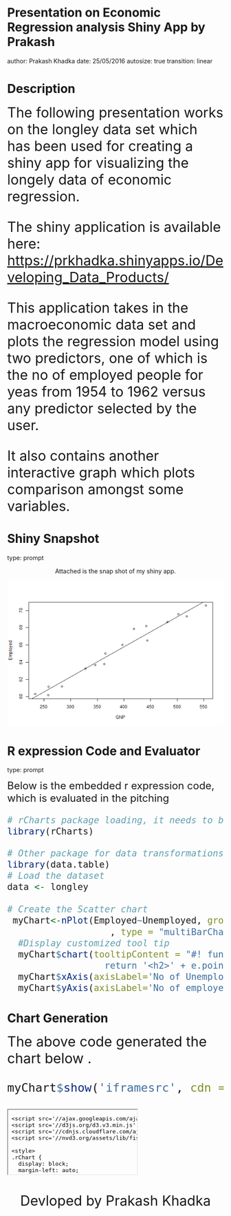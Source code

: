 Presentation on Economic Regression analysis Shiny App by Prakash
========================================================
author: Prakash Khadka
date: 25/05/2016
autosize: true
transition: linear


Description
========================================================


<font size="6">
The following presentation works on the longley data set which has been used for creating a shiny app for visualizing the longely data of economic regression.

The shiny application is available here: <https://prkhadka.shinyapps.io/Developing_Data_Products/>

This application takes in the macroeconomic data set and plots the regression model 
using two predictors, one of which is the no of employed people for yeas from 1954 to 1962 versus any predictor selected by the user.

It also contains another interactive graph which plots comparison amongst some variables.
</font>

Shiny Snapshot
========================================================
type: prompt

<div class="row">
  <div class="col-md-8" align="center">
  <p class="text-primary">Attached is the snap shot of my shiny app.</p>
  <img src="snapshot.png" alt="Regrssion Chart"/>
  
  </div>
  
</div>

R expression Code and Evaluator
========================================================
type: prompt

<font size="5">
Below is the embedded r expression code, which is evaluated in the pitching



```r
# rCharts package loading, it needs to be isolated from other packages
library(rCharts)
```

```r
# Other package for data transformations
library(data.table)
# Load the dataset
data <- longley

# Create the Scatter chart
 myChart<-nPlot(Employed~Unemployed, group ='Employed',data=data
                   , type = "multiBarChart")
  #Display customized tool tip 
  myChart$chart(tooltipContent = "#! function(key, x, y, e){
                  return '<h2>' + e.point.Employed + '</h2>'} !#")
  myChart$xAxis(axisLabel='No of Unemployed people')
  myChart$yAxis(axisLabel='No of employed people')
```
</font>


Chart Generation
========================================================

<font size="6">The above code generated the chart below .


```r
myChart$show('iframesrc', cdn = TRUE) # Display the rchart through r expression evaluation
```

<iframe srcdoc=' &lt;!doctype HTML&gt;
&lt;meta charset = &#039;utf-8&#039;&gt;
&lt;html&gt;
  &lt;head&gt;
    &lt;link rel=&#039;stylesheet&#039; href=&#039;//cdnjs.cloudflare.com/ajax/libs/nvd3/1.1.15-beta/nv.d3.min.css&#039;&gt;
    
    &lt;script src=&#039;//ajax.googleapis.com/ajax/libs/jquery/1.8.2/jquery.min.js&#039; type=&#039;text/javascript&#039;&gt;&lt;/script&gt;
    &lt;script src=&#039;//d3js.org/d3.v3.min.js&#039; type=&#039;text/javascript&#039;&gt;&lt;/script&gt;
    &lt;script src=&#039;//cdnjs.cloudflare.com/ajax/libs/nvd3/1.1.15-beta/nv.d3.min.js&#039; type=&#039;text/javascript&#039;&gt;&lt;/script&gt;
    &lt;script src=&#039;//nvd3.org/assets/lib/fisheye.js&#039; type=&#039;text/javascript&#039;&gt;&lt;/script&gt;
    
    &lt;style&gt;
    .rChart {
      display: block;
      margin-left: auto; 
      margin-right: auto;
      width: 800px;
      height: 400px;
    }  
    &lt;/style&gt;
    
  &lt;/head&gt;
  &lt;body &gt;
    
    &lt;div id = &#039;chart1380214e56dd&#039; class = &#039;rChart nvd3&#039;&gt;&lt;/div&gt;    
    &lt;script type=&#039;text/javascript&#039;&gt;
 $(document).ready(function(){
      drawchart1380214e56dd()
    });
    function drawchart1380214e56dd(){  
      var opts = {
 &quot;dom&quot;: &quot;chart1380214e56dd&quot;,
&quot;width&quot;:    800,
&quot;height&quot;:    400,
&quot;x&quot;: &quot;Unemployed&quot;,
&quot;y&quot;: &quot;Employed&quot;,
&quot;group&quot;: &quot;Employed&quot;,
&quot;type&quot;: &quot;multiBarChart&quot;,
&quot;id&quot;: &quot;chart1380214e56dd&quot; 
},
        data = [
 {
 &quot;GNP.deflator&quot;:             83,
&quot;GNP&quot;:        234.289,
&quot;Unemployed&quot;:          235.6,
&quot;Armed.Forces&quot;:            159,
&quot;Population&quot;:        107.608,
&quot;Year&quot;: 1947,
&quot;Employed&quot;:         60.323 
},
{
 &quot;GNP.deflator&quot;:           88.5,
&quot;GNP&quot;:        259.426,
&quot;Unemployed&quot;:          232.5,
&quot;Armed.Forces&quot;:          145.6,
&quot;Population&quot;:        108.632,
&quot;Year&quot;: 1948,
&quot;Employed&quot;:         61.122 
},
{
 &quot;GNP.deflator&quot;:           88.2,
&quot;GNP&quot;:        258.054,
&quot;Unemployed&quot;:          368.2,
&quot;Armed.Forces&quot;:          161.6,
&quot;Population&quot;:        109.773,
&quot;Year&quot;: 1949,
&quot;Employed&quot;:         60.171 
},
{
 &quot;GNP.deflator&quot;:           89.5,
&quot;GNP&quot;:        284.599,
&quot;Unemployed&quot;:          335.1,
&quot;Armed.Forces&quot;:            165,
&quot;Population&quot;:        110.929,
&quot;Year&quot;: 1950,
&quot;Employed&quot;:         61.187 
},
{
 &quot;GNP.deflator&quot;:           96.2,
&quot;GNP&quot;:        328.975,
&quot;Unemployed&quot;:          209.9,
&quot;Armed.Forces&quot;:          309.9,
&quot;Population&quot;:        112.075,
&quot;Year&quot;: 1951,
&quot;Employed&quot;:         63.221 
},
{
 &quot;GNP.deflator&quot;:           98.1,
&quot;GNP&quot;:        346.999,
&quot;Unemployed&quot;:          193.2,
&quot;Armed.Forces&quot;:          359.4,
&quot;Population&quot;:         113.27,
&quot;Year&quot;: 1952,
&quot;Employed&quot;:         63.639 
},
{
 &quot;GNP.deflator&quot;:             99,
&quot;GNP&quot;:        365.385,
&quot;Unemployed&quot;:            187,
&quot;Armed.Forces&quot;:          354.7,
&quot;Population&quot;:        115.094,
&quot;Year&quot;: 1953,
&quot;Employed&quot;:         64.989 
},
{
 &quot;GNP.deflator&quot;:            100,
&quot;GNP&quot;:        363.112,
&quot;Unemployed&quot;:          357.8,
&quot;Armed.Forces&quot;:            335,
&quot;Population&quot;:        116.219,
&quot;Year&quot;: 1954,
&quot;Employed&quot;:         63.761 
},
{
 &quot;GNP.deflator&quot;:          101.2,
&quot;GNP&quot;:        397.469,
&quot;Unemployed&quot;:          290.4,
&quot;Armed.Forces&quot;:          304.8,
&quot;Population&quot;:        117.388,
&quot;Year&quot;: 1955,
&quot;Employed&quot;:         66.019 
},
{
 &quot;GNP.deflator&quot;:          104.6,
&quot;GNP&quot;:         419.18,
&quot;Unemployed&quot;:          282.2,
&quot;Armed.Forces&quot;:          285.7,
&quot;Population&quot;:        118.734,
&quot;Year&quot;: 1956,
&quot;Employed&quot;:         67.857 
},
{
 &quot;GNP.deflator&quot;:          108.4,
&quot;GNP&quot;:        442.769,
&quot;Unemployed&quot;:          293.6,
&quot;Armed.Forces&quot;:          279.8,
&quot;Population&quot;:        120.445,
&quot;Year&quot;: 1957,
&quot;Employed&quot;:         68.169 
},
{
 &quot;GNP.deflator&quot;:          110.8,
&quot;GNP&quot;:        444.546,
&quot;Unemployed&quot;:          468.1,
&quot;Armed.Forces&quot;:          263.7,
&quot;Population&quot;:         121.95,
&quot;Year&quot;: 1958,
&quot;Employed&quot;:         66.513 
},
{
 &quot;GNP.deflator&quot;:          112.6,
&quot;GNP&quot;:        482.704,
&quot;Unemployed&quot;:          381.3,
&quot;Armed.Forces&quot;:          255.2,
&quot;Population&quot;:        123.366,
&quot;Year&quot;: 1959,
&quot;Employed&quot;:         68.655 
},
{
 &quot;GNP.deflator&quot;:          114.2,
&quot;GNP&quot;:        502.601,
&quot;Unemployed&quot;:          393.1,
&quot;Armed.Forces&quot;:          251.4,
&quot;Population&quot;:        125.368,
&quot;Year&quot;: 1960,
&quot;Employed&quot;:         69.564 
},
{
 &quot;GNP.deflator&quot;:          115.7,
&quot;GNP&quot;:        518.173,
&quot;Unemployed&quot;:          480.6,
&quot;Armed.Forces&quot;:          257.2,
&quot;Population&quot;:        127.852,
&quot;Year&quot;: 1961,
&quot;Employed&quot;:         69.331 
},
{
 &quot;GNP.deflator&quot;:          116.9,
&quot;GNP&quot;:        554.894,
&quot;Unemployed&quot;:          400.7,
&quot;Armed.Forces&quot;:          282.7,
&quot;Population&quot;:        130.081,
&quot;Year&quot;: 1962,
&quot;Employed&quot;:         70.551 
} 
]
  
      if(!(opts.type===&quot;pieChart&quot; || opts.type===&quot;sparklinePlus&quot; || opts.type===&quot;bulletChart&quot;)) {
        var data = d3.nest()
          .key(function(d){
            //return opts.group === undefined ? &#039;main&#039; : d[opts.group]
            //instead of main would think a better default is opts.x
            return opts.group === undefined ? opts.y : d[opts.group];
          })
          .entries(data);
      }
      
      if (opts.disabled != undefined){
        data.map(function(d, i){
          d.disabled = opts.disabled[i]
        })
      }
      
      nv.addGraph(function() {
        var chart = nv.models[opts.type]()
          .width(opts.width)
          .height(opts.height)
          
        if (opts.type != &quot;bulletChart&quot;){
          chart
            .x(function(d) { return d[opts.x] })
            .y(function(d) { return d[opts.y] })
        }
          
         
        chart
  .tooltipContent( function(key, x, y, e){
                  return &#039;&lt;h2&gt;&#039; + e.point.Employed + &#039;&lt;/h2&gt;&#039;} )
          
        chart.xAxis
  .axisLabel(&quot;No of Unemployed people&quot;)

        
        
        chart.yAxis
  .axisLabel(&quot;No of employed people&quot;)
      
       d3.select(&quot;#&quot; + opts.id)
        .append(&#039;svg&#039;)
        .datum(data)
        .transition().duration(500)
        .call(chart);

       nv.utils.windowResize(chart.update);
       return chart;
      });
    };
&lt;/script&gt;
    
    &lt;script&gt;&lt;/script&gt;    
  &lt;/body&gt;
&lt;/html&gt; ' scrolling='no' frameBorder='0' seamless class='rChart  nvd3  ' id='iframe-chart1380214e56dd'> </iframe>
 <style>iframe.rChart{ width: 100%; height: 400px;}</style>

<p align="center">Devloped by Prakash Khadka</p>
</font>
